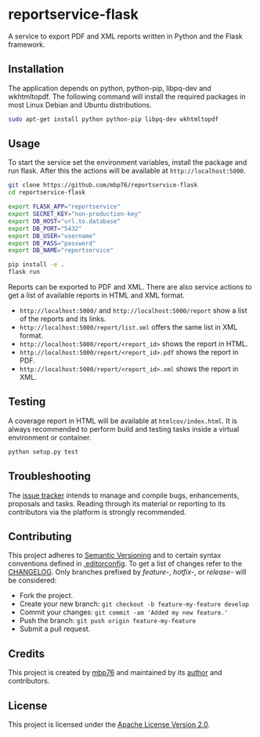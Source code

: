 # reportservice-flask

A service to export PDF and XML reports written in Python and the Flask
framework.

## Installation

The application depends on python, python-pip, libpq-dev and wkhtmltopdf. The
following command will install the required packages in most Linux Debian and
Ubuntu distributions.

```bash
sudo apt-get install python python-pip libpq-dev wkhtmltopdf
```

## Usage

To start the service set the environment variables, install the package and run
flask. After this the actions will be available at `http://localhost:5000`.

```bash
git clone https://github.com/mbp76/reportservice-flask
cd reportservice-flask

export FLASK_APP="reportservice"
export SECRET_KEY="non-production-key"
export DB_HOST="url.to.database"
export DB_PORT="5432"
export DB_USER="username"
export DB_PASS="password"
export DB_NAME="reportservice"

pip install -e .
flask run
```

Reports can be exported to PDF and XML. There are also service actions to get a
list of available reports in HTML and XML format.

  - `http://localhost:5000/` and `http://localhost:5000/report` show a list of
    the reports and its links.
  - `http://localhost:5000/report/list.xml` offers the same list in XML format.
  - `http://localhost:5000/report/<report_id>` shows the report in HTML.
  - `http://localhost:5000/report/<report_id>.pdf` shows the report in PDF.
  - `http://localhost:5000/report/<report_id>.xml` shows the report in XML.

## Testing

A coverage report in HTML will be available at `htmlcov/index.html`. It is
always recommended to perform build and testing tasks inside a virtual
environment or container.

```bash
python setup.py test
```

## Troubleshooting

The [issue tracker][issue-tracker] intends to manage and compile bugs,
enhancements, proposals and tasks. Reading through its material or reporting to
its contributors via the platform is strongly recommended.

## Contributing

This project adheres to [Semantic Versioning][semver] and to certain syntax
conventions defined in [.editorconfig][editorconfig]. To get a list of changes
refer to the [CHANGELOG][changelog]. Only branches prefixed by *feature-*,
*hotfix-*, or *release-* will be considered:

  - Fork the project.
  - Create your new branch: `git checkout -b feature-my-feature develop`
  - Commit your changes: `git commit -am 'Added my new feature.'`
  - Push the branch: `git push origin feature-my-feature`
  - Submit a pull request.

## Credits

This project is created by [mbp76][author] and maintained by its
[author][author] and contributors.

## License

This project is licensed under the [Apache License Version 2.0][license].

[author]: https://mbp76.github.io
[issue-tracker]: https://github.com/mbp76/reportservice-flask/issues
[editorconfig]: .editorconfig
[changelog]: CHANGELOG.md
[license]: LICENSE
[semver]: http://semver.org
